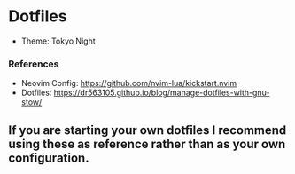 # Dotfiles
- Theme: Tokyo Night

### References
- Neovim Config: https://github.com/nvim-lua/kickstart.nvim
- Dotfiles: https://dr563105.github.io/blog/manage-dotfiles-with-gnu-stow/

## If you are starting your own dotfiles I recommend using these as reference rather than as your own configuration.

